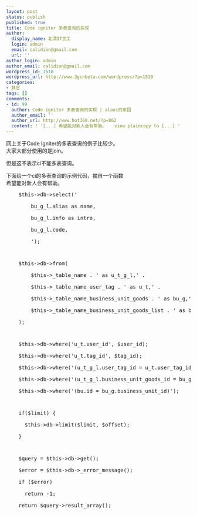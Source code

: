 ```yaml
---
layout: post
status: publish
published: true
title: Code igniter 多表查询的实现
author:
  display_name: 北漂IT民工
  login: admin
  email: calidion@gmail.com
  url: ''
author_login: admin
author_email: calidion@gmail.com
wordpress_id: 1510
wordpress_url: http://www.3gcnbeta.com/wordpress/?p=1510
categories:
- 其它
tags: []
comments:
- id: 99
  author: Code igniter 多表查询的实现 | alaxs的家园
  author_email: ''
  author_url: http://www.hot360.net/?p=862
  content: ! '[...] 希望能对新人会有帮助。   view plaincopy to [...] '
---
```

<p>网上关于Code Igniter的多表查询的例子比较少。<br />
大家大部分使用的是join。</p>
<p>但是这不表示ci不能多表查询。</p>
<p>下面给一个ci的多表查询的示例代码，摘自一个函数<br />
希望能对新人会有帮助。</p>
<pre name='code' class="php">
    $this->db->select('<br />
        bu_g_l.alias as name,<br />
        bu_g_l.info as intro,<br />
        bu_g_l.code,<br />
        ');</p>
<p>    $this->db->from(<br />
        $this->_table_name . ' as u_t_g_l,' .<br />
        $this->_table_name_user_tag . ' as u_t,' .<br />
        $this->_table_name_business_unit_goods . ' as bu_g,' .<br />
        $this->_table_name_business_unit_goods_list . ' as bu_g_l,' .<br />
    );</p>
<p>    $this->db->where('u_t.user_id', $user_id);<br />
    $this->db->where('u_t.tag_id', $tag_id);<br />
    $this->db->where('(u_t_g_l.user_tag_id = u_t.user_tag_id)');<br />
    $this->db->where('(u_t_g_l.business_unit_goods_id = bu_g.id)');<br />
    $this->db->where('(bu.id = bu_g.business_unit_id)');</p>
<p>    if($limit) {<br />
      $this->db->limit($limit, $offset);<br />
    }</p>
<p>    $query = $this->db->get();<br />
    $error = $this->db->_error_message();<br />
    if ($error)<br />
      return -1;<br />
    return $query->result_array();</p>
<p></pre></p>
